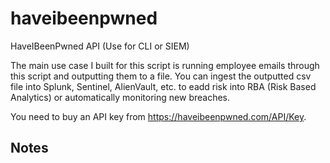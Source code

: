# haveibeenpwned
HaveIBeenPwned API (Use for CLI or SIEM)

The main use case I built for this script is running employee emails through this script and outputting them to a file. You can ingest the outputted csv file into Splunk, Sentinel, AlienVault, etc. to eadd risk into RBA (Risk Based Analytics) or automatically monitoring new breaches.

You need to buy an API key from https://haveibeenpwned.com/API/Key. 


## Notes
